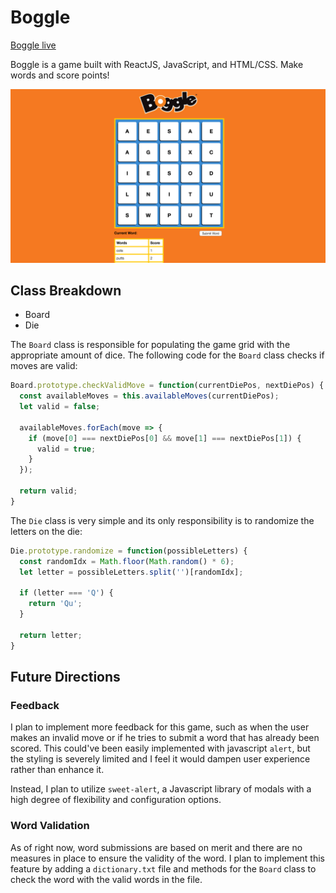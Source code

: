 # Boggle

[Boggle live][link]

[link]: https://n-lai.github.io/boggle/

Boggle is a game built with ReactJS, JavaScript, and HTML/CSS. Make words and score points!

![image of game][game_image]

[game_image]: ./assets/boggle_screenshot.png  

## Class Breakdown
* Board
* Die

The `Board` class is responsible for populating the game grid with the appropriate amount of dice. The following code for the `Board` class checks if moves are valid:

```javascript
Board.prototype.checkValidMove = function(currentDiePos, nextDiePos) {
  const availableMoves = this.availableMoves(currentDiePos);
  let valid = false;

  availableMoves.forEach(move => {
    if (move[0] === nextDiePos[0] && move[1] === nextDiePos[1]) {
      valid = true;
    }
  });

  return valid;
}
```
The `Die` class is very simple and its only responsibility is to randomize the letters on the die:

```javascript
Die.prototype.randomize = function(possibleLetters) {
  const randomIdx = Math.floor(Math.random() * 6);
  let letter = possibleLetters.split('')[randomIdx];

  if (letter === 'Q') {
    return 'Qu';
  }

  return letter;
}
```   

## Future Directions

### Feedback

I plan to implement more feedback for this game, such as when the user makes an invalid move or if he tries to submit a word that has already been scored. This could've been easily implemented with javascript `alert`, but the styling is severely limited and I feel it would dampen user experience rather than enhance it.

Instead, I plan to utilize `sweet-alert`, a Javascript library of modals with a high degree of flexibility and configuration options.  

### Word Validation

As of right now, word submissions are based on merit and there are no measures in place to ensure the validity of the word. I plan to implement this feature by adding a `dictionary.txt` file and methods for the `Board` class to check the word with the valid words in the file.
